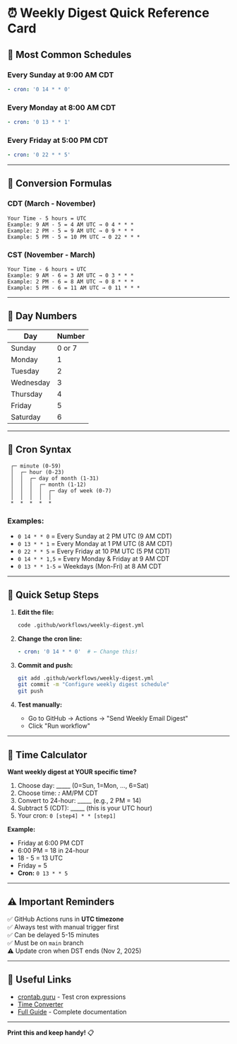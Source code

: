 # ⏰ Weekly Digest Quick Reference Card

## 🎯 Most Common Schedules

### Every Sunday at 9:00 AM CDT
```yaml
- cron: '0 14 * * 0'
```

### Every Monday at 8:00 AM CDT  
```yaml
- cron: '0 13 * * 1'
```

### Every Friday at 5:00 PM CDT
```yaml
- cron: '0 22 * * 5'
```

---

## 📐 Conversion Formulas

### CDT (March - November)
```
Your Time - 5 hours = UTC
Example: 9 AM - 5 = 4 AM UTC → 0 4 * * *
Example: 2 PM - 5 = 9 AM UTC → 0 9 * * *
Example: 5 PM - 5 = 10 PM UTC → 0 22 * * *
```

### CST (November - March)
```
Your Time - 6 hours = UTC
Example: 9 AM - 6 = 3 AM UTC → 0 3 * * *
Example: 2 PM - 6 = 8 AM UTC → 0 8 * * *
Example: 5 PM - 6 = 11 AM UTC → 0 11 * * *
```

---

## 📅 Day Numbers

| Day | Number |
|-----|--------|
| Sunday | 0 or 7 |
| Monday | 1 |
| Tuesday | 2 |
| Wednesday | 3 |
| Thursday | 4 |
| Friday | 5 |
| Saturday | 6 |

---

## 🔧 Cron Syntax

```
 ┌─ minute (0-59)
 │  ┌─ hour (0-23)
 │  │  ┌─ day of month (1-31)
 │  │  │  ┌─ month (1-12)
 │  │  │  │  ┌─ day of week (0-7)
 │  │  │  │  │
 *  *  *  *  *
```

### Examples:
- `0 14 * * 0` = Every Sunday at 2 PM UTC (9 AM CDT)
- `0 13 * * 1` = Every Monday at 1 PM UTC (8 AM CDT)
- `0 22 * * 5` = Every Friday at 10 PM UTC (5 PM CDT)
- `0 14 * * 1,5` = Every Monday & Friday at 9 AM CDT
- `0 13 * * 1-5` = Weekdays (Mon-Fri) at 8 AM CDT

---

## 🚀 Quick Setup Steps

1. **Edit the file:**
   ```bash
   code .github/workflows/weekly-digest.yml
   ```

2. **Change the cron line:**
   ```yaml
   - cron: '0 14 * * 0'  # ← Change this!
   ```

3. **Commit and push:**
   ```bash
   git add .github/workflows/weekly-digest.yml
   git commit -m "Configure weekly digest schedule"
   git push
   ```

4. **Test manually:**
   - Go to GitHub → Actions → "Send Weekly Email Digest"
   - Click "Run workflow"

---

## 🧮 Time Calculator

**Want weekly digest at YOUR specific time?**

1. Choose day: _____ (0=Sun, 1=Mon, ..., 6=Sat)
2. Choose time: ___:___ AM/PM CDT
3. Convert to 24-hour: _____ (e.g., 2 PM = 14)
4. Subtract 5 (CDT): _____ (this is your UTC hour)
5. Your cron: `0 [step4] * * [step1]`

**Example:**
- Friday at 6:00 PM CDT
- 6:00 PM = 18 in 24-hour
- 18 - 5 = 13 UTC
- Friday = 5
- **Cron:** `0 13 * * 5`

---

## ⚠️ Important Reminders

✅ GitHub Actions runs in **UTC timezone**  
✅ Always test with manual trigger first  
✅ Can be delayed 5-15 minutes  
✅ Must be on `main` branch  
⚠️ Update cron when DST ends (Nov 2, 2025)

---

## 🔗 Useful Links

- [crontab.guru](https://crontab.guru) - Test cron expressions
- [Time Converter](https://www.timeanddate.com/worldclock/converter.html)
- [Full Guide](./WEEKLY_DIGEST_GUIDE.md) - Complete documentation

---

**Print this and keep handy!** 📋
